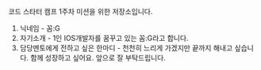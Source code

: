 코드 스타터 캠프 1주차 미션을 위한 저장소입니다.
1. 닉네임 - 꼼:G
2. 자기소개 - 1인 IOS개발자를 꿈꾸고 있는 꼼:G라고 합니다.
3. 담당멘토에게 전하고 싶은 한마디 - 천천히 느리게 가겠지만 끝까지 해내고 싶습니다. 함께 성장하고 싶어요. 앞으로 잘 부탁드립니다.
